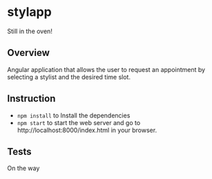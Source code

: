# stylapp

Still in the oven!

## Overview

Angular application that allows the user to request an appointment by selecting a stylist and the desired time slot.

## Instruction

- `npm install` to Install the dependencies
- `npm start` to start the web server and go to http://localhost:8000/index.html in your browser.

## Tests

On the way